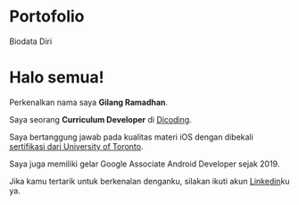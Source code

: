 # Portofolio
Biodata Diri


# Halo semua! 

Perkenalkan nama saya **Gilang Ramadhan**.<br>

Saya seorang **Curriculum Developer** di [Dicoding](https://www.dicoding.com/).<br>

Saya bertanggung jawab pada kualitas materi iOS dengan dibekali [sertifikasi dari University of Toronto](https://www.coursera.org/account/accomplishments/specialization/CLKJD8XBXJ3M).<br>

Saya juga memiliki gelar Google Associate Android Developer sejak 2019.<br>

Jika kamu tertarik untuk berkenalan denganku, silakan ikuti akun [Linkedin](https://www.linkedin.com/in/gilang-adhan/)ku ya.
